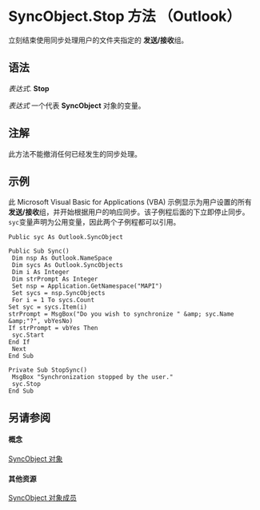 
# SyncObject.Stop 方法 （Outlook）

立刻结束使用同步处理用户的文件夹指定的 **发送/接收**组。


## 语法

 _表达式_. **Stop**

 _表达式_ 一个代表 **SyncObject** 对象的变量。


## 注解

此方法不能撤消任何已经发生的同步处理。


## 示例

此 Microsoft Visual Basic for Applications (VBA) 示例显示为用户设置的所有 **发送/接收**组，并开始根据用户的响应同步。该子例程后面的下立即停止同步。 `syc`变量声明为公用变量，因此两个子例程都可以引用。


```
Public syc As Outlook.SyncObject 
 
Public Sub Sync() 
 Dim nsp As Outlook.NameSpace 
 Dim sycs As Outlook.SyncObjects 
 Dim i As Integer 
 Dim strPrompt As Integer 
 Set nsp = Application.GetNamespace("MAPI") 
 Set sycs = nsp.SyncObjects 
 For i = 1 To sycs.Count 
Set syc = sycs.Item(i) 
strPrompt = MsgBox("Do you wish to synchronize " &amp; syc.Name &amp;"?", vbYesNo) 
If strPrompt = vbYes Then 
 syc.Start 
End If 
 Next 
End Sub 
 
Private Sub StopSync() 
 MsgBox "Synchronization stopped by the user." 
 syc.Stop 
End Sub 

```


## 另请参阅


#### 概念


[SyncObject 对象](099865b6-767f-8022-6839-875624f284f7.md)
#### 其他资源


[SyncObject 对象成员](591a3400-5001-666d-9c1f-31f5490978a8.md)